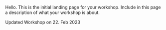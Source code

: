 Hello. This is the initial landing page for your workshop. Include in this page a description of what your workshop is about.

Updated Workshop on 22. Feb 2023

